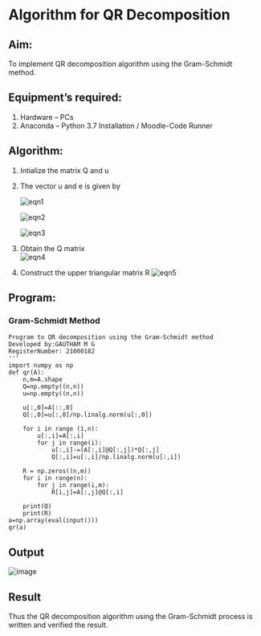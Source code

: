 # Algorithm for QR Decomposition
## Aim:
To implement QR decomposition algorithm using the Gram-Schmidt method.
## Equipment’s required:
1.	Hardware – PCs
2.	Anaconda – Python 3.7 Installation / Moodle-Code Runner
## Algorithm:
1.	Intialize the matrix Q and u
2.	The vector u and e is given by

    ![eqn1](./ex4.jpg)

    ![eqn2](./ex6.jpg)

    ![eqn3](./ex3.jpg)

3.	Obtain the Q matrix   
    ![eqn4](./ex1.jpg)
4.	Construct the upper triangular matrix R
    ![eqn5](./ex2.jpg)



## Program:
### Gram-Schmidt Method
```
Program to QR decomposition using the Gram-Schmidt method
Developed by:GAUTHAM M G
RegisterNumber: 21000182
'''
import numpy as np
def qr(A):
    n,m=A.shape
    Q=np.empty((n,n))
    u=np.empty((n,n))
    
    u[:,0]=A[::,0]
    Q[:,0]=u[:,0]/np.linalg.norm(u[:,0])
    
    for i in range (1,n):
        u[:,i]=A[:,i]
        for j in range(i):
            u[:,i]-=(A[:,i]@Q[:,j])*Q[:,j]
            Q[:,i]=u[:,i]/np.linalg.norm(u[:,i])
            
    R = np.zeros((n,m))
    for i in range(n):
        for j in range(i,m):
            R[i,j]=A[:,j]@Q[:,i]
    
    print(Q)
    print(R)
a=np.array(eval(input()))
qr(a)
```
## Output
![image](https://user-images.githubusercontent.com/94810884/151364822-4f188c38-049e-4bfa-8339-8cef2f53b706.png)


## Result
Thus the QR decomposition algorithm using the Gram-Schmidt process is written and verified the result.
